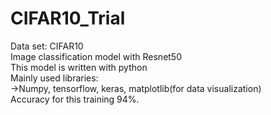 # CIFAR10_Trial
Data set: CIFAR10\
Image classification model with Resnet50\
This model is written with python\
Mainly used libraries:\
->Numpy, tensorflow, keras, matplotlib(for data visualization)\
Accuracy for this training 94%.
